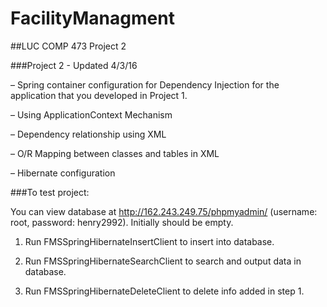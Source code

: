 # FacilityManagment
##LUC COMP 473 Project 2

###Project 2 - Updated 4/3/16

– Spring container configuration for Dependency Injection for the application that you
developed in Project 1.

– Using ApplicationContext Mechanism

– Dependency relationship using XML

– O/R Mapping between classes and tables in XML

– Hibernate configuration 


###To test project: 

You can view database at http://162.243.249.75/phpmyadmin/ (username: root, password: henry2992). Initially should be empty.

1) Run FMSSpringHibernateInsertClient to insert into database.

2) Run FMSSpringHibernateSearchClient to search and output data in database.

3) Run FMSSpringHibernateDeleteClient to delete info added in step 1.

